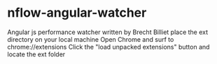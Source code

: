 # nflow-angular-watcher
Angular js performance watcher written by Brecht Billiet
place the ext directory on your local machine
Open Chrome and surf to chrome://extensions
Click the "load unpacked extensions" button and locate the ext folder
